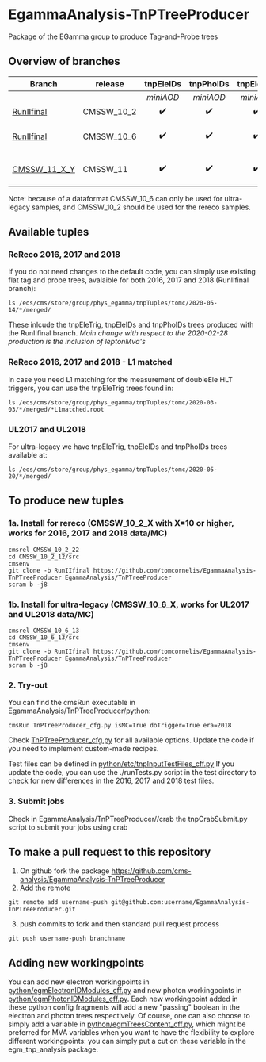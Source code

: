 # EgammaAnalysis-TnPTreeProducer

Package of the EGamma group to produce Tag-and-Probe trees

## Overview of branches

| Branch                                     | release            | tnpEleIDs          | tnpPhoIDs          | tnpEleTrig         | tnpEleReco         | purpose                                |
| ------------------------------------------ | ------------------ |:------------------:|:------------------:|:------------------:|:------------------:|:--------------------------------------:|
|                                            |                    | *miniAOD*          | *miniAOD*          | *miniAOD*          | *AOD*              |                                        |
| [RunIIfinal](../../tree/RunIIfinal)        | CMSSW\_10\_2       | :heavy_check_mark: | :heavy_check_mark: | :heavy_check_mark: | :heavy_check_mark: | Run II analysis                        |
| [RunIIfinal](../../tree/RunIIfinal)        | CMSSW\_10\_6       | :heavy_check_mark: | :heavy_check_mark: | :heavy_check_mark: | :heavy_check_mark: | Run II analysis using ultra-legacy     |
| [CMSSW\_11\_X\_Y](../../tree/CMSSW_11_X_Y) | CMSSW\_11          | :heavy_check_mark: | :heavy_check_mark: | :heavy_check_mark: | :white_check_mark: | Development for Run III (experimental) |

Note: because of a dataformat CMSSW\_10\_6 can only be used for ultra-legacy samples, and CMSSW\_10\_2 should be used for the rereco samples.

## Available tuples

### ReReco 2016, 2017 and 2018
If you do not need changes to the default code, you can simply use existing flat tag and probe trees, avalaible for both 2016, 2017 and 2018 (RunIIfinal branch):
```
ls /eos/cms/store/group/phys_egamma/tnpTuples/tomc/2020-05-14/*/merged/
```
These inlcude the tnpEleTrig, tnpEleIDs and tnpPhoIDs trees produced with the RunIIfinal branch.
*Main change with respect to the 2020-02-28 production is the inclusion of leptonMva's*

### ReReco 2016, 2017 and 2018 - L1 matched
In case you need L1 matching for the measurement of doubleEle HLT triggers, you can use the tnpEleTrig trees found in:
```
ls /eos/cms/store/group/phys_egamma/tnpTuples/tomc/2020-03-03/*/merged/*L1matched.root
```

### UL2017 and UL2018
For ultra-legacy  we have tnpEleTrig, tnpEleIDs and tnpPhoIDs trees available at:
```
ls /eos/cms/store/group/phys_egamma/tnpTuples/tomc/2020-05-20/*/merged/
```


## To produce new tuples
### 1a. Install for rereco (CMSSW\_10\_2\_X with X=10 or higher, works for 2016, 2017 and 2018 data/MC)

```
cmsrel CMSSW_10_2_22
cd CMSSW_10_2_12/src
cmsenv
git clone -b RunIIfinal https://github.com/tomcornelis/EgammaAnalysis-TnPTreeProducer EgammaAnalysis/TnPTreeProducer
scram b -j8
```

### 1b. Install for ultra-legacy (CMSSW\_10\_6\_X, works for UL2017 and UL2018 data/MC)

```
cmsrel CMSSW_10_6_13
cd CMSSW_10_6_13/src
cmsenv
git clone -b RunIIfinal https://github.com/tomcornelis/EgammaAnalysis-TnPTreeProducer EgammaAnalysis/TnPTreeProducer
scram b -j8
```


### 2. Try-out
You can find the cmsRun executable in EgammaAnalysis/TnPTreeProducer/python:
```
cmsRun TnPTreeProducer_cfg.py isMC=True doTrigger=True era=2018
```
Check [TnPTreeProducer\_cfg.py](python/TnPTreeProducer_cfg.py) for all available options. Update the code if you need to implement custom-made recipes.

Test files can be defined in [python/etc/tnpInputTestFiles\_cff.py](python/etc/tnpInputTestFiles_cff.py)
If you update the code, you can use the ./runTests.py script in the test directory to check for new differences in the 2016, 2017 and 2018 test files.

### 3. Submit jobs
Check in EgammaAnalysis/TnPTreeProducer//crab the tnpCrabSubmit.py script to submit your jobs using crab

## To make a pull request to this repository
1. On github fork the package https://github.com/cms-analysis/EgammaAnalysis-TnPTreeProducer
2. Add the remote
```
git remote add username-push git@github.com:username/EgammaAnalysis-TnPTreeProducer.git
```
3. push commits to fork and then standard pull request process
```
git push username-push branchname
```

## Adding new workingpoints
You can add new electron workingpoints in [python/egmElectronIDModules\_cff.py](python/egmElectronIDModules_cff.py) and new photon workingpoints
in [python/egmPhotonIDModules\_cff.py](python/egmPhotonIDModules_cff.py). Each new workingpoint added in these python config fragments will
add a new "passing<WP>" boolean in the electron and photon trees respectively. Of course, one can also choose to simply add a variable in
[python/egmTreesContent\_cff.py](python/egmTreesContent\_cff.py), which might be preferred for MVA variables when you want to have the
flexibility to explore different workingpoints: you can simply put a cut on these variable in the egm\_tnp\_analysis package.
